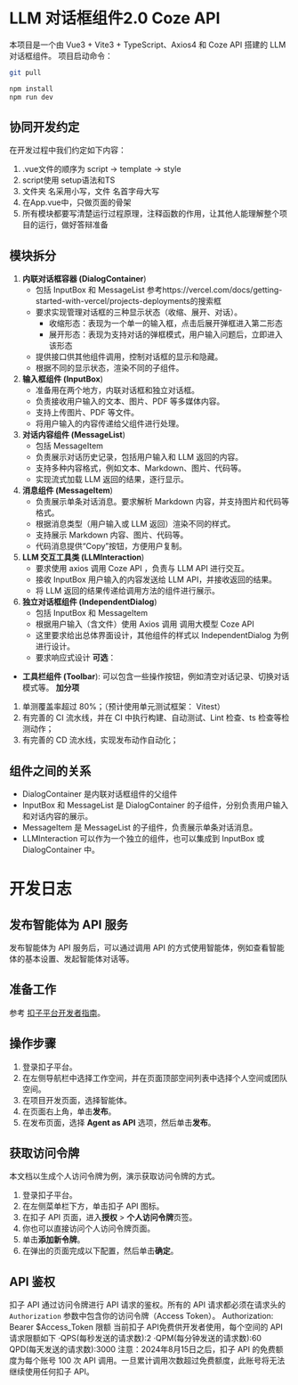 # LLM 对话框组件2.0 Coze API
本项目是一个由 Vue3 + Vite3 + TypeScript、Axios4 和 Coze API 搭建的 LLM 对话框组件。
项目启动命令：
```bash
git pull

npm install
npm run dev
```
## 协同开发约定
在开发过程中我们约定如下内容：
1. .vue文件的顺序为 script -> template -> style
1. script使用 setup语法和TS
1. 文件夹 名采用小写，文件 名首字母大写
1. 在App.vue中，只做页面的骨架
1. 所有模块都要写清楚运行过程原理，注释函数的作用，让其他人能理解整个项目的运行，做好答辩准备
## 模块拆分
1. **内联对话框容器 (DialogContainer**)
    *   包括 InputBox 和 MessageList 参考https://vercel.com/docs/getting-started-with-vercel/projects-deployments的搜索框
    *   要求实现管理对话框的三种显示状态（收缩、展开、对话）。
        *   收缩形态：表现为一个单一的输入框，点击后展开弹框进入第二形态
        *   展开形态：表现为支持对话的弹框模式，用户输入问题后，立即进入该形态
    *   提供接口供其他组件调用，控制对话框的显示和隐藏。
    *   根据不同的显示状态，渲染不同的子组件。
2. **输入框组件 (InputBox**)
    *   准备用在两个地方，内联对话框和独立对话框。
    *   负责接收用户输入的文本、图片、PDF 等多媒体内容。
    *   支持上传图片、PDF 等文件。
    *   将用户输入的内容传递给父组件进行处理。
3. **对话内容组件 (MessageList**)
    *   包括 MessageItem
    *   负责展示对话历史记录，包括用户输入和 LLM 返回的内容。
    *   支持多种内容格式，例如文本、Markdown、图片、代码等。
    *   实现流式加载 LLM 返回的结果，逐行显示。
4. **消息组件 (MessageItem**)
    *   负责展示单条对话消息。要求解析 Markdown 内容，并支持图片和代码等格式。
    *   根据消息类型（用户输入或 LLM 返回）渲染不同的样式。
    *   支持展示 Markdown 内容、图片、代码等。
    *   代码消息提供“Copy”按钮，方便用户复制。
5. **LLM 交互工具类 (LLMInteraction**)
    *   要求使用 axios 调用 Coze API ，负责与 LLM API 进行交互。
    *   接收 InputBox 用户输入的内容发送给 LLM API，并接收返回的结果。
    *   将 LLM 返回的结果传递给调用方法的组件进行展示。
6. **独立对话框组件 (IndependentDialog**)
    *   包括 InputBox 和 MessageItem
    *   根据用户输入（含文件）使用 Axios 调用 调用大模型 Coze API
    *   这里要求给出总体界面设计，其他组件的样式以 IndependentDialog 为例进行设计。
    *   要求响应式设计
**可选**：
*   **工具栏组件 (Toolbar**): 可以包含一些操作按钮，例如清空对话记录、切换对话模式等。
**加分项**
1. 单测覆盖率超过 80%；（预计使用单元测试框架： Vitest）
2. 有完善的 CI 流水线，并在 CI 中执行构建、自动测试、Lint 检查、ts 检查等检测动作；
3. 有完善的 CD 流水线，实现发布动作自动化；
## 组件之间的关系
*   DialogContainer 是内联对话框组件的父组件
*   InputBox 和 MessageList 是 DialogContainer 的子组件，分别负责用户输入和对话内容的展示。
*   MessageItem 是 MessageList 的子组件，负责展示单条对话消息。
*   LLMInteraction 可以作为一个独立的组件，也可以集成到 InputBox 或 DialogContainer 中。

# 开发日志
## 发布智能体为 API 服务

发布智能体为 API 服务后，可以通过调用 API 的方式使用智能体，例如查看智能体的基本设置、发起智能体对话等。

## 准备工作

参考 [扣子平台开发者指南](https://www.coze.cn/open/docs/developer_guides/preparation)。

## 操作步骤

1. 登录扣子平台。
2. 在左侧导航栏中选择工作空间，并在页面顶部空间列表中选择个人空间或团队空间。
3. 在项目开发页面，选择智能体。
4. 在页面右上角，单击**发布**。
5. 在发布页面，选择 **Agent as API** 选项，然后单击**发布**。

## 获取访问令牌

本文档以生成个人访问令牌为例，演示获取访问令牌的方式。

1. 登录扣子平台。
2. 在左侧菜单栏下方，单击扣子 API 图标。
3. 在扣子 API 页面，进入**授权** > **个人访问令牌**页签。
4. 你也可以直接访问个人访问令牌页面。
5. 单击**添加新令牌**。
6. 在弹出的页面完成以下配置，然后单击**确定**。

## API 鉴权

扣子 API 通过访问令牌进行 API 请求的鉴权。所有的 API 请求都必须在请求头的 `Authorization` 参数中包含你的访问令牌（Access Token）。
Authorization: Bearer $Access_Token
限额
当前扣子 API免费供开发者使用，每个空间的 API请求限额如下
·QPS(每秒发送的请求数):2
·QPM(每分钟发送的请求数):60
QPD(每天发送的请求数):3000
注意：2024年8月15日之后，扣子 API 的免费额度为每个账号 100 次 API 调用。一旦累计调用次数超过免费额度，此账号将无法继续使用任何扣子 API。
